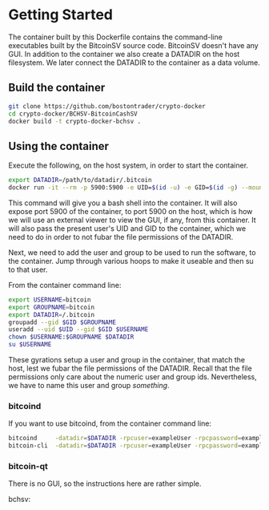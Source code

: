 # Getting Started

The container built by this Dockerfile contains the command-line executables built by the BitcoinSV source code.  BitcoinSV doesn't have any GUI.  In addition to the container we also create a DATADIR on the host filesystem.  We later connect the DATADIR to the container as a data volume.  

## Build the container

```sh
git clone https://github.com/bostontrader/crypto-docker
cd crypto-docker/BCHSV-BitcoinCashSV
docker build -t crypto-docker-bchsv . 
```

## Using the container

Execute the following, on the host system, in order to start the container.

```sh
export DATADIR=/path/to/datadir/.bitcoin
docker run -it --rm -p 5900:5900 -e UID=$(id -u) -e GID=$(id -g) --mount type=bind,source=$DATADIR,destination=/.bitcoin crypto-docker-bchsv
```

This command will give you a bash shell into the container.  It will also expose port 5900 of the container, to port 5900 on the host, which is how we will use an external viewer to view the GUI, if any, from this container.  It will also pass the present user's UID and GID to the container, which we need to do in order to not fubar the file permissions of the DATADIR.

Next, we need to add the user and group to be used to run the software, to the container.  Jump through various hoops to make it useable and then su to that user.

From the container command line:
```sh
export USERNAME=bitcoin
export GROUPNAME=bitcoin
export DATADIR=/.bitcoin
groupadd --gid $GID $GROUPNAME
useradd --uid $UID --gid $GID $USERNAME
chown $USERNAME:$GROUPNAME $DATADIR
su $USERNAME
```

These gyrations setup a user and group in the container, that match the host, lest we fubar the file permissions of the DATADIR. Recall that the file permissions only care about the numeric user and group ids.  Nevertheless, we have to name this user and group _something_.


### bitcoind

If you want to use bitcoind, from the container command line:
```sh
bitcoind     -datadir=$DATADIR -rpcuser=exampleUser -rpcpassword=examplePassword &
bitcoin-cli  -datadir=$DATADIR -rpcuser=exampleUser -rpcpassword=examplePassword whatever-command
```


### bitcoin-qt

There is no GUI, so the instructions here are rather simple.

bchsv: 


